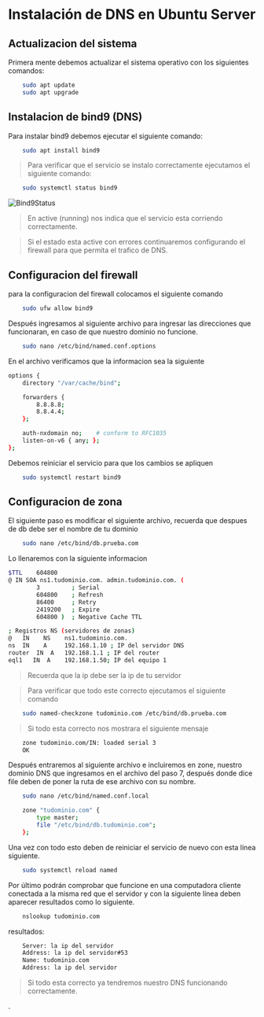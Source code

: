 # Instalación de DNS en Ubuntu Server

## Actualizacion del sistema

Primera mente debemos actualizar el sistema operativo con los siguientes comandos:

```bash
    sudo apt update
    sudo apt upgrade
```

## Instalacion de bind9 (DNS)

Para instalar bind9 debemos ejecutar el siguiente comando:

```bash
    sudo apt install bind9
```

>Para verificar que el servicio se instalo correctamente ejecutamos el siguiente comando:

```bash
    sudo systemctl status bind9
```

![Bind9Status](./img/bind9Status.png "Texto del título")

>En active (running) nos indica que el servicio esta corriendo correctamente.

>Si el estado esta active con errores continuaremos configurando el firewall para que permita el trafico de DNS.

## Configuracion del firewall

para la configuracion del firewall colocamos el siguiente comando

```bash
    sudo ufw allow bind9
```

Después ingresamos al siguiente archivo para ingresar las direcciones que funcionaran, en caso de que nuestro dominio no funcione.

```bash
    sudo nano /etc/bind/named.conf.options
```

En el archivo verificamos que la informacion sea la siguiente

```bash
options {
    directory "/var/cache/bind";

    forwarders {
        8.8.8.8;
        8.8.4.4;
    };

    auth-nxdomain no;    # conform to RFC1035
    listen-on-v6 { any; };
};
```

Debemos reiniciar el servicio para que los cambios se apliquen

```bash
    sudo systemctl restart bind9
```

## Configuracion de zona

El siguiente paso es modificar el siguiente archivo, recuerda que despues de db debe ser el nombre de tu dominio

```bash
    sudo nano /etc/bind/db.prueba.com
```

Lo llenaremos con la siguiente informacion

```bash 
$TTL    604800
@ IN SOA ns1.tudominio.com. admin.tudominio.com. (
        3         ; Serial
        604800    ; Refresh
        86400     ; Retry
        2419200   ; Expire
        604800 )  ; Negative Cache TTL

; Registros NS (servidores de zonas)
@   IN    NS    ns1.tudominio.com.
ns  IN    A     192.168.1.10 ; IP del servidor DNS
router  IN  A   192.168.1.1 ; IP del router 
eql1   IN  A    192.168.1.50; IP del equipo 1


```

>Recuerda que la ip debe ser la ip de tu servidor

>Para verificar que todo este correcto ejecutamos el siguiente comando

```bash
    sudo named-checkzone tudominio.com /etc/bind/db.prueba.com
```

>Si todo esta correcto nos mostrara el siguiente mensaje

```bash
    zone tudominio.com/IN: loaded serial 3
    OK
```

Después entraremos al siguiente archivo e incluiremos en zone, nuestro dominio DNS que ingresamos en el archivo del paso 7, después donde dice file deben de poner la ruta de ese archivo con su nombre.

```bash
    sudo nano /etc/bind/named.conf.local
```

```bash
    zone "tudominio.com" {
        type master;
        file "/etc/bind/db.tudominio.com";
    };
```

Una vez con todo esto deben de reiniciar el servicio de nuevo con esta línea siguiente.

```bash
    sudo systemctl reload named
```

Por último podrán comprobar que funcione en una computadora cliente conectada a la misma red que el servidor y con la siguiente línea deben aparecer resultados como lo siguiente.

```bash
    nslookup tudominio.com
```

resultados:

```bash
    Server: la ip del servidor
    Address: la ip del servidor#53
    Name: tudominio.com
    Address: la ip del servidor
```

>Si todo esta correcto ya tendremos nuestro DNS funcionando correctamente.





.